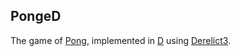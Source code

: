 ## PongeD

The game of [Pong](https://en.wikipedia.org/wiki/Pong), implemented in [D](http://dlang.org/) using [Derelict3](https://github.com/aldacron/Derelict3).
